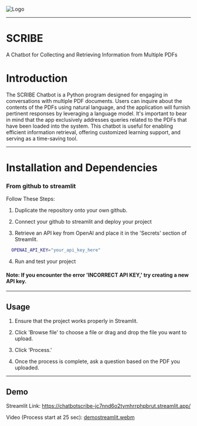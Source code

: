 
![Logo](https://i.ibb.co/44w9sk1/extralong.png)

***
# SCRIBE

A Chatbot for Collecting and Retrieving Information from Multiple PDFs

# Introduction

The SCRIBE Chatbot is a Python program designed for engaging in conversations with multiple PDF documents. Users can inquire about the contents of the PDFs using natural language, and the application will furnish pertinent responses by leveraging a language model. It's important to bear in mind that the app exclusively addresses queries related to the PDFs that have been loaded into the system. This chatbot is useful for enabling efficient information retrieval, offering customized learning support, and serving as a time-saving tool.

***



# Installation and Dependencies
### From github to streamlit

Follow These Steps:

1. Duplicate the repository onto your own github.

2. Connect your github to streamlit and deploy your project

3. Retrieve an API key from OpenAI and place it in the 'Secrets' section of Streamlit.

```bash
  OPENAI_API_KEY="your_api_key_here"
```
4. Run and test your project


#### Note: If you encounter the error 'INCORRECT API KEY,' try creating a new API key.

***
## Usage

1. Ensure that the project works properly in Streamlit.

2. Click 'Browse file' to choose a file or drag and drop the file you want to upload.

3. Click 'Process.'

4. Once the process is complete, ask a question based on the PDF you uploaded.

***
## Demo

Streamlit Link: https://chatbotscribe-jc7nnd6o2tymhrrphpbrut.streamlit.app/

Video (Process start at 25 sec): 
[demostreamlit.webm](https://github.com/onlyrikiji/chatbot_scribe/assets/131771604/5ad3b106-ddd7-4344-943c-87a393681eb5)

